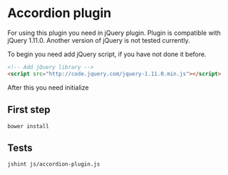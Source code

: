Accordion plugin
================
For using this plugin you need in jQuery plugin.
Plugin is compatible with jQuery 1.11.0.
Another version of jQuery is not tested currently.

To begin you need add jQuery script, if you have not done it before.
```html
<!-- Add jQuery library -->
<script src="http://code.jquery.com/jquery-1.11.0.min.js"></script>
```

After this you need initialize

## First step

    bower install

## Tests

    jshint js/accordion-plugin.js
